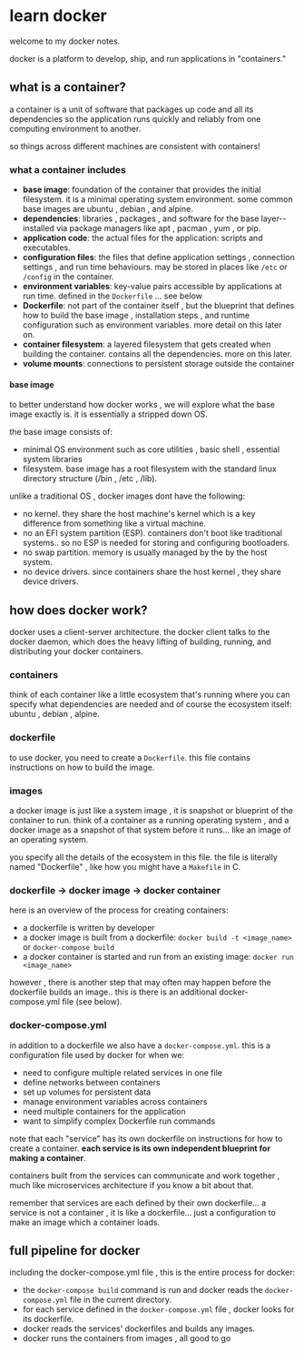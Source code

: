 # learn docker
welcome to my docker notes. 

docker is a platform to develop, ship, and run applications in "containers." 

## what is a container?
a container is a unit of software that packages up code and all its dependencies so the application runs quickly and reliably from one computing environment to another.

so things across different machines are consistent with containers!

### what a container includes
- **base image**: foundation of the container that provides the initial filesystem. it is a minimal operating system environment. some common base images are ubuntu , debian , and alpine.
- **dependencies**: libraries , packages , and software for the base layer--installed via package managers like apt , pacman , yum , or pip.
- **application code**: the actual files for the application: scripts and executables.
- **configuration files**: the files that define application settings , connection settings , and run time behaviours. may be stored in places like `/etc` or `/config` in the container.
- **environment variables**: key-value pairs accessible by applications at run time. defined in the `Dockerfile` ... see below
- **Dockerfile**: not part of the container itself , but the blueprint that defines how to build the base image , installation steps , and runtime configuration such as environment variables. more detail on this later on.
- **container filesystem**: a layered filesystem that gets created when building the container. contains all the dependencies. more on this later.
- **volume mounts**: connections to persistent storage outside the container

#### base image
to better understand how docker works , we will explore what the base image exactly is. it is essentially a stripped down OS.

the base image consists of:
- minimal OS environment such as core utilities , basic shell , essential system libraries
- filesystem. base image has a root filesystem with the standard linux directory structure (/bin , /etc , /lib).

unlike a traditional OS , docker images dont have the following:
- no kernel. they share the host machine's kernel which is a key difference from something like a virtual machine.
- no an EFI system partition (ESP). containers don't boot like traditional systems.. so no ESP is needed for storing and configuring bootloaders.
- no swap partition. memory is usually managed by the by the host system.
- no device drivers. since containers share the host kernel , they share device drivers.

## how does docker work?
docker uses a client-server architecture. the docker client talks to the docker daemon, which does the heavy lifting of building, running, and distributing your docker containers.

### containers
think of each container like a little ecosystem that's running where you can specify what dependencies are needed and of course the ecosystem itself: ubuntu , debian , alpine.

### dockerfile
to use docker, you need to create a `Dockerfile`. this file contains instructions on how to build the image.

### images
a docker image is just like a system image , it is snapshot or blueprint of the container to run. think of a container as a running operating system , and a docker image as a snapshot of that system before it runs... like an image of an operating system.

you specify all the details of the ecosystem in this file. the file is literally named "Dockerfile" , like how you might have a `Makefile` in C.

### dockerfile -> docker image -> docker container
here is an overview of the process for creating containers:
- a dockerfile is written by developer
- a docker image is built from a dockerfile: `docker build -t <image_name>` or `docker-compose build`
- a docker container is started and run from an existing image: `docker run <image_name>`

however , there is another step that may often may happen before the dockerfile builds an image.. this is there is an additional docker-compose.yml file (see below).

### docker-compose.yml
in addition to a dockerfile we also have a `docker-compose.yml`. this is a configuration file used by docker for when we:
- need to configure multiple related services in one file
- define networks between containers
- set up volumes for persistent data
- manage environment variables across containers
- need multiple containers for the application
- want to simplify complex Dockerfile run commands

note that each "service" has its own dockerfile on instructions for how to create a container. **each service is its own independent blueprint for making a container**. 

containers built from the services can communicate and work together , much like microservices architecture if you know a bit about that.

remember that services are each defined by their own dockerfile... a service is not a container , it is like a dockerfile... just a configuration to make an image which a container loads.

## full pipeline for docker
including the docker-compose.yml file , this is the entire process for docker:
- the `docker-compose build` command is run and docker reads the `docker-compose.yml` file in the current directory.
- for each service defined in the `docker-compose.yml` file , docker looks for its dockerfile.
- docker reads the services' dockerfiles and builds any images.
- docker runs the containers from images , all good to go

